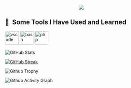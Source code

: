<p align="center">
  <img src="https://capsule-render.vercel.app/api?text=Hey Everyone!🕹️&animation=fadeIn&type=waving&color=gradient&height=100"/>
</p>

<h2> 🚀 &nbsp;Some Tools I Have Used and Learned</h2>
<p align="left">
<img src="https://cdn.jsdelivr.net/gh/devicons/devicon/icons/vscode/vscode-original.svg" alt="vscode" width="45" height="45"/>
<img src="https://cdn.jsdelivr.net/gh/devicons/devicon/icons/bash/bash-original.svg" alt="bash" width="45" height="45"/>
<img src="https://cdn.jsdelivr.net/gh/devicons/devicon/icons/php/php-original.svg" alt="php" width="45" height="45"/>
</p>


![GitHub Stats](https://github-readme-stats.vercel.app/api?username=acecoder7&show_icons=true&theme=radical)

[![GitHub Streak](https://github-readme-streak-stats.herokuapp.com?user=acecoder7&theme=blueberry&date_format=M%20j%5B%2C%20Y%5D)](https://git.io/streak-stats)


![Github Trophy](https://github-profile-trophy.vercel.app/?username=acecoder7&theme=discord)

![Github Activity Graph](https://activity-graph.herokuapp.com/graph?username=acecoder7&theme=xcode)
